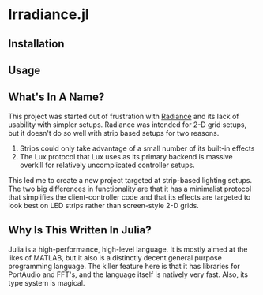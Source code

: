 # Irradiance.jl
## Installation

## Usage

## What's In A Name?
This project was started out of frustration with [Radiance](https://github.com/zbanks/Radiance) and its lack of usability with simpler setups.  Radiance was intended for 2-D grid setups, but it doesn't do so well with strip based setups for two reasons.
1. Strips could only take advantage of a small number of its built-in effects
2. The Lux protocol that Lux uses as its primary backend is massive overkill for relatively uncomplicated controller setups.

This led me to create a new project targeted at strip-based lighting setups.  The two big differences in functionality are that it has a minimalist protocol that simplifies the client-controller code and that its effects are targeted to look best on LED strips rather than screen-style 2-D grids.

## Why Is This Written In Julia?
Julia is a high-performance, high-level language.  It is mostly aimed at the likes of MATLAB, but it also is a distinctly decent general purpose programming language.  The killer feature here is that it has libraries for PortAudio and FFT's, and the language itself is natively very fast.  Also, its type system is magical.

